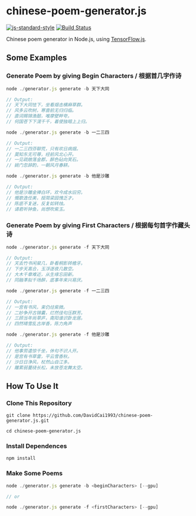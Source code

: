 # chinese-poem-generator.js
[![js-standard-style](https://img.shields.io/badge/code%20style-standard-brightgreen.svg)](http://standardjs.com/)
[![Build Status](https://travis-ci.org/DavidCai1993/chinese-poem-generator.js.svg?branch=master)](https://travis-ci.org/DavidCai1993/chinese-poem-generator.js)

Chinese poem generator in Node.js, using [TensorFlow.js](https://js.tensorflow.org/).

## Some Examples

### Generate Poem by giving Begin Characters / 根据首几字作诗

```js
node ./generator.js generate -b 天下大同

// Output:
// 天下大同怯下，坐看烟击横麻草群。
// 风多云吹树，寒啬前无归归临。
// 直词赐锦渔醅，唯摩壁畔夸。
// 何国苍下下滉千千，着使独暗上上归。
```

```js
node ./generator.js generate -b 一二三四

// Output:
// 一二三四芬聊荒，只有欢日病烟。
// 莫知东无可尊，经前风北心开。
// 一见疏敞落金郡，醉色砧向笑石。
// 姚门忽辞酌，一朝风月春耕。
```

```js
node ./generator.js generate -b 他是沙雕

// Output:
// 他是沙雕金捧白环，欢今成水旧穷。
// 慨歌逸任美，授简梁园愧乏才。
// 陈底不复迷，反复如转烛。
// 请君听钟鱼，尚想吹紫玉。
```

### Generate Poem by giving First Characters / 根据每句首字作藏头诗

```js
node ./generator.js generate -f 天下大同

// Output:
// 天去竹书闲棐几，卧看桐影转檐牙。
// 下步天髙合，玉浮逐夜几散空。
// 大木千章难近，从生缘忘田新。
// 同融凖拟千场醉，底事年来兴易厌。
```

```js
node ./generator.js generate -f 一二三四

// Output:
// 一宫有书风，束仍炷紫微。
// 二妙争开古锦囊，烂然佳句压群芳。
// 三顾当年尚草庐，南阳谁识卧龙居。
// 四然晴雪乱古岸香，陈力角声
```

```js
node ./generator.js generate -f 他是沙雕

// Output:
// 他事劳遣惊千坐，休句不识人开。
// 是宫有书草雷，平云雪香秋。
// 沙日日浄风，杖然山自江多。
// 雕累弱蔓绕长松，未放苍龙舞太空。
```

## How To Use It

### Clone This Repository
```
git clone https://github.com/DavidCai1993/chinese-poem-generator.js.git

cd chinese-poem-generator.js
```

### Install Dependences
```
npm install
```

### Make Some Poems
```js
node ./generator.js generate -b <beginCharacters> [--gpu]

// or

node ./generator.js generate -f <firstCharacters> [--gpu]
```
